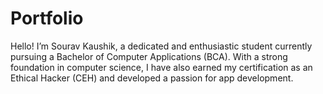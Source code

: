 # Portfolio
Hello! I’m Sourav Kaushik, a dedicated and enthusiastic student currently pursuing a Bachelor of Computer Applications (BCA). With a strong foundation in computer science, I have also earned my certification as an Ethical Hacker (CEH) and developed a passion for app development.

